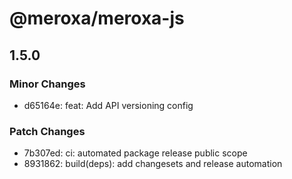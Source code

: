 # @meroxa/meroxa-js

## 1.5.0

### Minor Changes

- d65164e: feat: Add API versioning config

### Patch Changes

- 7b307ed: ci: automated package release public scope
- 8931862: build(deps): add changesets and release automation
